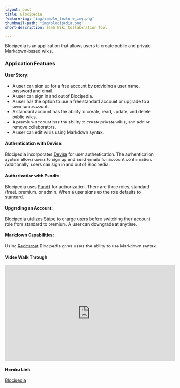 ```yaml
---
layout: post
title: Blocipedia
feature-img: "img/sample_feature_img.png"
thumbnail-path: "img/blocipedia.png"
short-description: SaaS Wiki Collaboration Tool

---
```

Blocipedia is an application that allows users to create public and private Markdown-based wikis.

### Application Features

#### User Story:
  * A user can sign up for a free account by providing a user name, password and email.
  * A user can sign in and out of Blocipedia.
  * A user has the option to use a free standard account or upgrade to a premium account.
  * A standard account has the ability to create, read, update, and delete public wikis.
  * A premium account has the ability to create private wikis, and add or remove collaborators.
  * A user can edit wikis using Markdown syntax.

#### Authentication with Devise:
Blocipedia incorporates [Devise](https://github.com/plataformatec/devise) for user authentication. The authentication system allows users to sign up and send emails for account confirmation. Additionally, users can sign in and out of Blocipedia.

#### Authorization with Pundit:
Blocipedia uses [Pundit](https://github.com/elabs/pundit) for authorization. There are three roles, standard (free), premium, or admin. When a user signs up the role defaults to standard.

#### Upgrading an Account:
Blocipedia utalizes [Stripe](https://stripe.com/) to charge users before switching their account role from standard to premium. A user can downgrade at anytime.

#### Markdown Capabilities:
Using [Redcarpet](https://github.com/vmg/redcarpet) Blocipedia gives users the ability to use Markdown syntax.

#### Video Walk Through
<iframe width="560" height="315" src="https://www.youtube.com/embed/YslWc2Lvc3E" frameborder="0" allowfullscreen></iframe>

#### Heroku Link
[Blocipedia](https://arcane-depths-91867.herokuapp.com)
